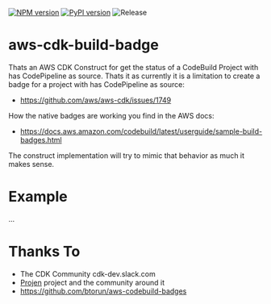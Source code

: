 [![NPM version](https://badge.fury.io/js/aws-cdk-build-badge.svg)](https://badge.fury.io/js/aws-cdk-build-badge)
[![PyPI version](https://badge.fury.io/py/aws-cdk-build-badge.svg)](https://badge.fury.io/py/aws-cdk-build-badge)
![Release](https://github.com/mmuller88/aws-cdk-build-badge/workflows/Release/badge.svg)

# aws-cdk-build-badge

Thats an AWS CDK Construct for get the status of a CodeBuild Project with has CodePipeline as source. Thats it as currently it is a limitation to create a badge for a project with has CodePipeline as source:

- https://github.com/aws/aws-cdk/issues/1749

How the native badges are working you find in the AWS docs:

- https://docs.aws.amazon.com/codebuild/latest/userguide/sample-build-badges.html

The construct implementation will try to mimic that behavior as much it makes sense.

# Example

...

# Thanks To

- The CDK Community cdk-dev.slack.com
- [Projen](https://github.com/projen/projen) project and the community around it
- https://github.com/btorun/aws-codebuild-badges
